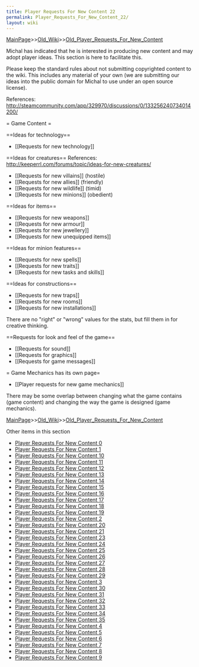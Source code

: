 ```yaml
---
title: Player Requests For New Content 22
permalink: Player_Requests_For_New_Content_22/
layout: wiki
---
```


[MainPage](/keeperrl_wiki/ "wikilink")>>[Old_Wiki](/keeperrl_wiki/Old_Wiki "wikilink")>>[Old_Player_Requests_For_New_Content](/keeperrl_wiki/Old_Player_Requests_For_New_Content "wikilink")

Michal has indicated that he is interested in producing new content and may adopt player ideas. This section is here to facilitate this.

Please keep the standard rules about not submitting copyrighted content to the wiki. This includes any material of your own (we are submitting our ideas into the public domain for Michal to use under an open source license).

References: http://steamcommunity.com/app/329970/discussions/0/133256240734014200/

= Game Content =

==Ideas for technology==
* [[Requests for new technology]]

==Ideas for creatures==
References: http://keeperrl.com/forums/topic/ideas-for-new-creatures/

* [[Requests for new villains]]  (hostile)
* [[Requests for new allies]]    (friendly)
* [[Requests for new wildlife]]  (timid)
* [[Requests for new minions]]   (obedient)

==Ideas for items==
* [[Requests for new weapons]]
* [[Requests for new armour]]
* [[Requests for new jewellery]]
* [[Requests for new unequipped items]]

==Ideas for minion features==
* [[Requests for new spells]]
* [[Requests for new traits]]
* [[Requests for new tasks and skills]]

==Ideas for constructions==
* [[Requests for new traps]]
* [[Requests for new rooms]]
* [[Requests for new installations]]

There are no &quot;right&quot; or &quot;wrong&quot; values for the stats, but fill them in for creative thinking.

==Requests for look and feel of the game==
* [[Requests for sound]]
* [[Requests for graphics]]
* [[Requests for game messages]]

= Game Mechanics has its own page=
* [[Player requests for new game mechanics]]

There may be some overlap between changing what the game contains (game content) and changing the way the game is designed (game mechanics).

[MainPage](/keeperrl_wiki/ "wikilink")>>[Old_Wiki](/keeperrl_wiki/Old_Wiki "wikilink")>>[Old_Player_Requests_For_New_Content](/keeperrl_wiki/Old_Player_Requests_For_New_Content "wikilink")

Other items in this section
-    [Player Requests For New Content 0](/keeperrl_wiki/Player_Requests_For_New_Content_0 "wikilink")
-    [Player Requests For New Content 1](/keeperrl_wiki/Player_Requests_For_New_Content_1 "wikilink")
-    [Player Requests For New Content 10](/keeperrl_wiki/Player_Requests_For_New_Content_10 "wikilink")
-    [Player Requests For New Content 11](/keeperrl_wiki/Player_Requests_For_New_Content_11 "wikilink")
-    [Player Requests For New Content 12](/keeperrl_wiki/Player_Requests_For_New_Content_12 "wikilink")
-    [Player Requests For New Content 13](/keeperrl_wiki/Player_Requests_For_New_Content_13 "wikilink")
-    [Player Requests For New Content 14](/keeperrl_wiki/Player_Requests_For_New_Content_14 "wikilink")
-    [Player Requests For New Content 15](/keeperrl_wiki/Player_Requests_For_New_Content_15 "wikilink")
-    [Player Requests For New Content 16](/keeperrl_wiki/Player_Requests_For_New_Content_16 "wikilink")
-    [Player Requests For New Content 17](/keeperrl_wiki/Player_Requests_For_New_Content_17 "wikilink")
-    [Player Requests For New Content 18](/keeperrl_wiki/Player_Requests_For_New_Content_18 "wikilink")
-    [Player Requests For New Content 19](/keeperrl_wiki/Player_Requests_For_New_Content_19 "wikilink")
-    [Player Requests For New Content 2](/keeperrl_wiki/Player_Requests_For_New_Content_2 "wikilink")
-    [Player Requests For New Content 20](/keeperrl_wiki/Player_Requests_For_New_Content_20 "wikilink")
-    [Player Requests For New Content 21](/keeperrl_wiki/Player_Requests_For_New_Content_21 "wikilink")
-    [Player Requests For New Content 23](/keeperrl_wiki/Player_Requests_For_New_Content_23 "wikilink")
-    [Player Requests For New Content 24](/keeperrl_wiki/Player_Requests_For_New_Content_24 "wikilink")
-    [Player Requests For New Content 25](/keeperrl_wiki/Player_Requests_For_New_Content_25 "wikilink")
-    [Player Requests For New Content 26](/keeperrl_wiki/Player_Requests_For_New_Content_26 "wikilink")
-    [Player Requests For New Content 27](/keeperrl_wiki/Player_Requests_For_New_Content_27 "wikilink")
-    [Player Requests For New Content 28](/keeperrl_wiki/Player_Requests_For_New_Content_28 "wikilink")
-    [Player Requests For New Content 29](/keeperrl_wiki/Player_Requests_For_New_Content_29 "wikilink")
-    [Player Requests For New Content 3](/keeperrl_wiki/Player_Requests_For_New_Content_3 "wikilink")
-    [Player Requests For New Content 30](/keeperrl_wiki/Player_Requests_For_New_Content_30 "wikilink")
-    [Player Requests For New Content 31](/keeperrl_wiki/Player_Requests_For_New_Content_31 "wikilink")
-    [Player Requests For New Content 32](/keeperrl_wiki/Player_Requests_For_New_Content_32 "wikilink")
-    [Player Requests For New Content 33](/keeperrl_wiki/Player_Requests_For_New_Content_33 "wikilink")
-    [Player Requests For New Content 34](/keeperrl_wiki/Player_Requests_For_New_Content_34 "wikilink")
-    [Player Requests For New Content 35](/keeperrl_wiki/Player_Requests_For_New_Content_35 "wikilink")
-    [Player Requests For New Content 4](/keeperrl_wiki/Player_Requests_For_New_Content_4 "wikilink")
-    [Player Requests For New Content 5](/keeperrl_wiki/Player_Requests_For_New_Content_5 "wikilink")
-    [Player Requests For New Content 6](/keeperrl_wiki/Player_Requests_For_New_Content_6 "wikilink")
-    [Player Requests For New Content 7](/keeperrl_wiki/Player_Requests_For_New_Content_7 "wikilink")
-    [Player Requests For New Content 8](/keeperrl_wiki/Player_Requests_For_New_Content_8 "wikilink")
-    [Player Requests For New Content 9](/keeperrl_wiki/Player_Requests_For_New_Content_9 "wikilink")
